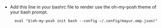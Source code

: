 - Add this line in your bashrc file to render use the oh-my-posh theme of your bash prompt.

    ```
      eval "$(oh-my-posh init bash --config ~/.config/mayur.omp.json)"
    ```
